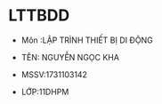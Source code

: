 # LTTBDD


* Môn :LẬP TRÌNH THIẾT BỊ DI ĐỘNG  

* TÊN: NGUYỄN NGỌC KHA             

* MSSV:1731103142                      

* LỚP:11DHPM                       

